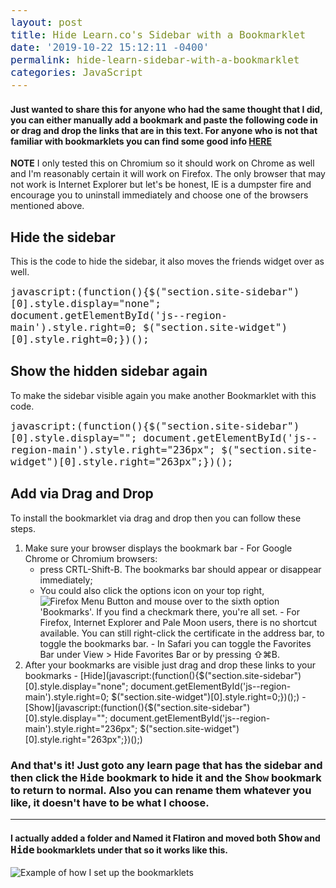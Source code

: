 ```yaml
---
layout: post
title: Hide Learn.co's Sidebar with a Bookmarklet
date: '2019-10-22 15:12:11 -0400'
permalink: hide-learn-sidebar-with-a-bookmarklet
categories: JavaScript
---
```

<head>
  <style>
    a{font-weight: bold;}
    .highlighter-rouge{ color: black; padding: 1px;background-color: chartreuse;}
    code {font-size: medium;}
  </style>
</head>


#### Just wanted to share this for anyone who had the same thought that I did, you can either manually add a bookmark and paste the following code in or drag and drop the links that are in this text.  For anyone who is not that familiar with bookmarklets you can find some good info [HERE](https://repl.it/talk/learn/BOOKMARKLETS/14218)

  **NOTE** I only tested this on Chromium so it should work on Chrome as well and I'm reasonably certain it will work on Firefox.  The only browser that may not work is Internet Explorer but let's be honest, IE is a dumpster fire and encourage you to uninstall immediately and choose one of the browsers mentioned above.

## Hide the sidebar

  This is the code to hide the sidebar, it also moves the friends widget over as well.

```
javascript:(function(){$("section.site-sidebar")[0].style.display="none"; document.getElementById('js--region-main').style.right=0; $("section.site-widget")[0].style.right=0;})();
```


## Show the hidden sidebar again

  To make the sidebar visible again you make another Bookmarklet with this code.

```
javascript:(function(){$("section.site-sidebar")[0].style.display=""; document.getElementById('js--region-main').style.right="236px"; $("section.site-widget")[0].style.right="263px";})();
```



## Add via Drag and Drop

  To install the bookmarklet via drag and drop then you can follow these steps.

  1. Make sure your browser displays the bookmark bar
    - For Google Chrome or Chromium browsers:
      - press CRTL-Shift-B. The bookmarks bar should appear or disappear immediately;
      - You could also click the options icon on your top right, ![Firefox Menu Button](https://support.start.me/hc/article_attachments/360002353565/Iopt.PNG) and mouse over to the sixth option 'Bookmarks'. If you find a checkmark there, you're all set.
    - For Firefox, Internet Explorer and Pale Moon users, there is no shortcut available. You can still right-click the certificate in the        address bar, to toggle the bookmarks bar.
    - In Safari you can toggle the Favorites Bar under View > Hide Favorites Bar or by pressing ⇧⌘B.
  2. After your bookmarks are visible just drag and drop these links to your bookmarks
    - [Hide](javascript:(function(){$("section.site-sidebar")[0].style.display="none"; document.getElementById('js--region-main').style.right=0; $("section.site-widget")[0].style.right=0;})();)
    - [Show](javascript:(function(){$("section.site-sidebar")[0].style.display=""; document.getElementById('js--region-main').style.right="236px"; $("section.site-widget")[0].style.right="263px";})();)

### And that's it!  Just goto any learn page that has the sidebar and then click the `Hide` bookmark to hide it and the `Show` bookmark to return to normal.  Also you can rename them whatever you like, it doesn't have to be what I choose.

<hr>

#### I actually added a folder and Named it Flatiron and moved both `Show` and `Hide` bookmarklets under that so it works like this.

  ![Example of how I set up the bookmarklets](https://i.imgur.com/1fvjSPU.gif)
